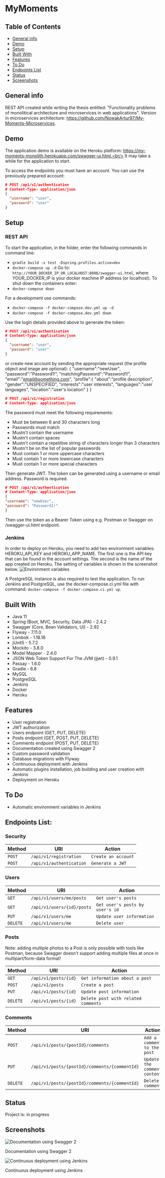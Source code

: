 # MyMoments

## Table of Contents

- [General info](#general-info)
- [Demo](#demo)
- [Setup](#setup)
- [Built With](#built-with)
- [Features](#features)
- [To Do](#to-do)
- [Endpoints List](#endpoints-list)
- [Status](#status)
- [Screenshots](#screenshots)

## General info

REST API created while writing the thesis entitled: "Functionality problems of monolitical architecture and
microservices in web applications". Version in microservices
architecture: https://github.com/NowakArtur97/My-Moments-Microservices.

## Demo

The application demo is available on the Heroku platform: https://my-moments-monolith.herokuapp.com/swagger-ui.html.<br/>
It may take a while for the application to start.

To access the endpoints you must have an account. You can use the previously prepared account:

```json
# POST /api/v1/authentication
# Content-Type: application/json
{
  "username": "user",
  "password": "user"
}
```

## Setup

### REST API
To start the application, in the folder, enter the following commands in command line:

- `gradle build -x test -Dspring.profiles.active=dev`
- `docker-compose up -d`
  Go to: `http://YOUR_DOCKER_IP_OR_LOCALHOST:8088/swagger-ui.html`, where YOUR_DOCKER_IP is your docker machine IP
  address (or localhost). To shut down the containers enter:
- `docker-compose down`

For a development use commands:

- `docker-compose -f docker-compose.dev.yml up -d`
- `docker-compose -f docker-compose.dev.yml down`

Use the login details provided above to generate the token:

```json
# POST /api/v1/authentication
# Content-Type: application/json
{
  "username": "user",
  "password": "user"
}
```

or create new account by sending the appropriate request (the profile object and image are optional):
{
"username":"newUser",
"password":"Password1!",
"matchingPassword":"Password1!",
"email":"email@something.com",
"profile":{
"about":"profile description",
"gender":"UNSPECIFIED",
"interests":"user interests",
"languages":"user languages",
"location":"user's location"
}
}
```json
# POST /api/v1/registration
# Content-Type: application/json

```

The password must meet the following requirements:

- Must be between 6 and 30 characters long
- Passwords must match
- Mustn't contain the username
- Mustn't contain spaces
- Mustn't contain a repetitive string of characters longer than 3 characters
- Mustn't be on the list of popular passwords
- Must contain 1 or more uppercase characters
- Must contain 1 or more lowercase characters
- Must contain 1 or more special characters

Then generate JWT. The token can be generated using a username or email address. Password is required.

```json
# POST /api/v1/authentication
# Content-Type: application/json
{
"username": "newUser",
"password": "Password1!"
}
```

Then use the token as a Bearer Token using e.g. Postman or Swagger on /swagger-ui.html endpoint.


### Jenkins
In order to deploy on Heroku, you need to add two environment variables: HEROKU_API_KEY and HEROKU_APP_NAME. The first one is the API key that can be found in the account settings. The second is the name of the app created on Heroku. The setting of variables is shown in the screenshot below.
![Environment variables](./screenshots/global_properties.png)

A PostgreSQL instance is also required to test the application. To run Jenkins and PostgreSQL, use the docker-compose.ci.yml file with command: `docker-compose -f docker-compose.ci.yml up`.

## Built With

- Java 11
- Spring (Boot, MVC, Security, Data JPA) - 2.4.2
- Swagger (Core, Bean Validators, UI) - 2.92
- Flyway - 7.11.0
- Lombok - 1.18.16
- jUnit5 - 5.7.2
- Mockito - 3.8.0
- Model Mapper - 2.4.0
- JSON Web Token Support For The JVM (jjwt) - 0.9.1
- Passay - 1.6.0
- Gradle - 6.8
- MySQL
- PostgreSQL
- Jenkins
- Docker
- Heroku

## Features

- User registration
- JWT authorization
- Users endpoint (GET, PUT, DELETE)
- Posts endpoint (GET, POST, PUT, DELETE)
- Comments endpoint (POST, PUT, DELETE)
- Documentation created using Swagger 2
- Custom password validation
- Database migrations with Flyway
- Continuous deployment with Jenkins
- Automatic plugins installation, job building and user creation with Jenkins
- Deployment on Heroku

## To Do

- Automatic environment variables in Jenkins

## Endpoints List:

### Security

| Method | URI                      | Action                                |
| ------ | ------------------------ | ------------------------------------- |
| `POST` | `/api/v1/registration`   | `Create an account`    |
| `POST` | `/api/v1/authentication` | `Generate a JWT`                        |

### Users

| Method    | URI                          | Action                                                               |
| --------- | ---------------------------- | -------------------------------------------------------------------- |
| `GET`     | `/api/v1/users/me/posts` | `Get user's posts`                     |
| `GET`     | `/api/v1/users/{id}/posts`        | `Get user's posts by user's id`
| `PUT`     | `/api/v1/users/me`        | `Update user information`                                      |
| `DELETE`     | `/api/v1/users/me`        | `Delete user`                                      |

### Posts

Note: adding multiple photos to a Post is only possible with tools like Postman, because Swagger doesn't support adding multiple files at once in multipart/form-data format!

| Method    | URI                          | Action                                                               |
| --------- | ---------------------------- | -------------------------------------------------------------------- |
| `GET`     | `/api/v1/posts/{id}` | `Get information about a post`                     |
| `POST`     | `/api/v1/posts`        | `Create a post`
| `PUT`     | `/api/v1/posts/{id}`        | `Update post information`                                      |
| `DELETE`     | `/api/v1/posts/{id}`        | `Delete post with related comments`                                      |

### Comments

| Method    | URI                          | Action                                                               |
| --------- | ---------------------------- | -------------------------------------------------------------------- |
| `POST`     | `/api/v1/posts/{postId}/comments`        | `Add a comment to the post`
| `PUT`     | `/api/v1/posts/{postId}/comments/{commentId}`        | `Update the comment content`                                      |
| `DELETE`     | `/api/v1/posts/{postId}/comments/{commentId}`        | `Delete comment`                                      |

## Status

Project is: in progress

## Screenshots

![Documentation using Swagger 2](./screenshots/documentation.png)

Documentation using Swagger 2

![Continuous deployment using Jenkins](./screenshots/jenkins.png)

Continuous deployment using Jenkins